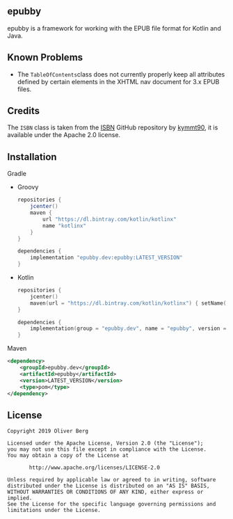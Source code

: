 ## epubby

epubby is a framework for working with the EPUB file format for Kotlin and Java.

## Known Problems

- The `TableOfContents`class does not currently properly keep all attributes defined by certain elements in the XHTML nav document for 3.x EPUB files.

## Credits

The `ISBN` class is taken from the [ISBN](https://github.com/kymmt90/ISBN) GitHub repository by [kymmt90](https://github.com/kymmt90), it is available under the Apache 2.0 license.

## Installation

Gradle

- Groovy

  ```groovy
  repositories {
      jcenter()
      maven {
          url "https://dl.bintray.com/kotlin/kotlinx"
          name "kotlinx"
      }
  }
  
  dependencies {
      implementation "epubby.dev:epubby:LATEST_VERSION"
  }
  ```

- Kotlin

  ```kotlin
  repositories {
      jcenter()
      maven(url = "https://dl.bintray.com/kotlin/kotlinx") { setName("kotlinx") }
  }
  
  dependencies {
      implementation(group = "epubby.dev", name = "epubby", version = "LATEST_VERSION")
  }
  ```

Maven

```xml
<dependency>
    <groupId>epubby.dev</groupId>
    <artifactId>epubby</artifactId>
    <version>LATEST_VERSION</version>
    <type>pom</type>
</dependency>

```

## License

````
Copyright 2019 Oliver Berg

Licensed under the Apache License, Version 2.0 (the "License");
you may not use this file except in compliance with the License.
You may obtain a copy of the License at

       http://www.apache.org/licenses/LICENSE-2.0

Unless required by applicable law or agreed to in writing, software
distributed under the License is distributed on an "AS IS" BASIS,
WITHOUT WARRANTIES OR CONDITIONS OF ANY KIND, either express or implied.
See the License for the specific language governing permissions and
limitations under the License.
````